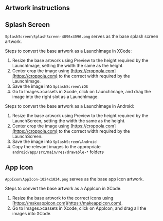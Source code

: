
## Artwork instructions

## Splash Screen

`SplashScreen\SplashScreen-4096x4096.png` serves as the base splash screen artwork.

Steps to convert the base artwork as a LaunchImage in XCode:
 1. Resize the base artwork using Preview to the height required by the LaunchImage, setting the width the same as the height.
 2. Center crop the image using [https://croppola.com](https://croppola.com) to the correct width required by the LaunchImage.
 3. Save the image into `SplashScreen\iOS`
 4. Go to Images.xcassets in Xcode, click on LaunchImage, and drag the image into the right slot as a LaunchImage.

Steps to convert the base artwork as a LaunchImage in Android:
 1. Resize the base artwork using Preview to the height required by the LaunchScreen, setting the width the same as the height.
 2. Center crop the image using [https://croppola.com](https://croppola.com) to the correct width required by the LaunchScreen.
 3. Save the image into `SplashScreen\Android`
 4. Copy the relevant images to the appropriate `android/app/src/main/res/drawable-*` folders

## App Icon

`AppIcon\AppIcon-1024x1024.png` serves as the base app icon artwork.

Steps to convert the base artwork as a AppIcon in XCode:
 1. Resize the base artwork to the correct icons using [https://makeappicon.com](https://makeappicon.com).
 2. Go to Images.xcassets in Xcode, click on AppIcon, and drag all the images into XCode.

